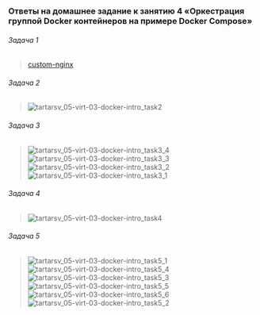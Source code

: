### Ответы на домашнее задание к занятию 4 «Оркестрация группой Docker контейнеров на примере Docker Compose»  
###### Задача 1 <br>  
> [custom-nginx](https://hub.docker.com/layers/tartarsv/custom-nginx/1.0.0/images/sha256-5bd0ebb3bffa37e69bc4d316b00740514d7570c8f9903d2a48050d1db85dfab2) <br>
###### Задача 2 <br>
> ![tartarsv_05-virt-03-docker-intro_task2](https://github.com/user-attachments/assets/0d0bc610-6929-40e4-8a65-271ed9bf0855)
###### Задача 3 <br>
> ![tartarsv_05-virt-03-docker-intro_task3_4](https://github.com/user-attachments/assets/8d7d8df1-68c0-4ded-8237-942618a13f86)
![tartarsv_05-virt-03-docker-intro_task3_3](https://github.com/user-attachments/assets/be52ed6e-e1fb-474b-b793-17e9d31caa6d)
![tartarsv_05-virt-03-docker-intro_task3_2](https://github.com/user-attachments/assets/ee328ec1-7408-46bb-bd5c-284b0396841d)
![tartarsv_05-virt-03-docker-intro_task3_1](https://github.com/user-attachments/assets/bcc294f2-2fd7-473d-a2de-46932ec0c620)
###### Задача 4 <br>
> ![tartarsv_05-virt-03-docker-intro_task4](https://github.com/user-attachments/assets/65e23626-7a97-4ee4-a98e-a8e47b3ab0e5)
###### Задача 5 <br>
> ![tartarsv_05-virt-03-docker-intro_task5_1](https://github.com/user-attachments/assets/e662c4d9-6111-44c2-b02a-e3cdc3efece0)
![tartarsv_05-virt-03-docker-intro_task5_4](https://github.com/user-attachments/assets/c386ff22-ac14-467e-b3da-786daa97d913)
![tartarsv_05-virt-03-docker-intro_task5_3](https://github.com/user-attachments/assets/dd35e9df-ba73-4eca-935d-c0b414d90fe4)
![tartarsv_05-virt-03-docker-intro_task5_5](https://github.com/user-attachments/assets/fe225fca-bc4c-4213-8440-d5b05728fc47)
![tartarsv_05-virt-03-docker-intro_task5_6](https://github.com/user-attachments/assets/d75428d6-2383-40b0-84d8-4f169536ca14)
![tartarsv_05-virt-03-docker-intro_task5_2](https://github.com/user-attachments/assets/edeb36d1-b561-4029-a41d-1e9247ab8030)

